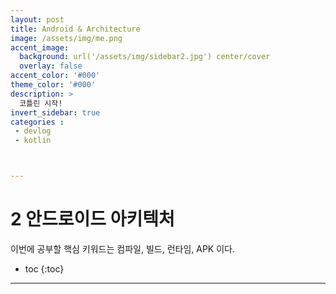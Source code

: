 ```yaml
---
layout: post
title: Android & Architecture
image: /assets/img/me.png
accent_image: 
  background: url('/assets/img/sidebar2.jpg') center/cover
  overlay: false
accent_color: '#000'
theme_color: '#000'
description: >
  코틀린 시작!
invert_sidebar: true
categories :
 - devlog
 - kotlin



---
```


# 2 안드로이드 아키텍처 

이번에 공부할 핵심 키워드는 컴파일, 빌드, 런타임, APK 이다.

* toc
{:toc}


****

## 
